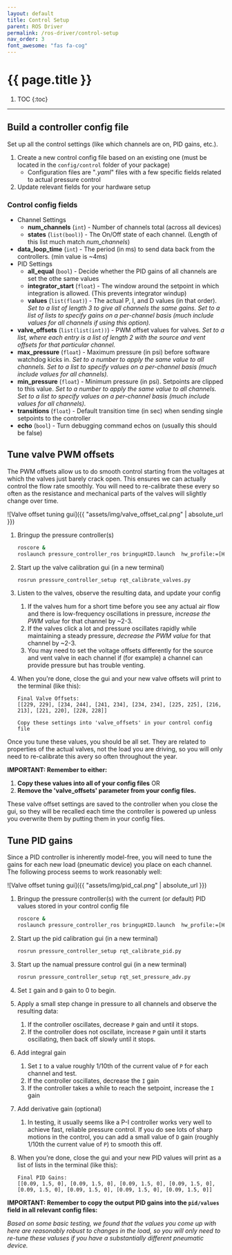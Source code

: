 ```yaml
---
layout: default
title: Control Setup
parent: ROS Driver
permalink: /ros-driver/control-setup
nav_order: 3
font_awesome: "fas fa-cog"
---
```



# <i class="{{ page.font_awesome }}"></i> {{ page.title }}


1. TOC
{:toc}

---


## Build a controller config file
Set up all the control settings (like which channels are on, PID gains, etc.).

1. Create a new control config file based on an existing one (must be located in the `config/control` folder of your package)
    - Configuration files are "*.yaml*" files with a few specific fields related to actual pressure control
2. Update relevant fields for your hardware setup

### Control config fields
- Channel Settings
	- **num_channels** (`int`) - Number of channels total (across all devices)
	- **states** (`list(bool)`) - The On/Off state of each channel. (Length of this list much match _num_channels_)
- **data_loop_time** (`int`) - The period (in ms) to send data back from the controllers. (min value is ~4ms)
- PID Settings
	- **all_equal** (`bool`) - Decide whether the PID gains of all channels are set the othe same values
	- **integrator_start** (`float`) - The window around the setpoint in which integration is allowed. (This prevents integrator windup)
	- **values** (`list(float)`) - The actual P, I, and D values (in that order). _Set to a list of length 3 to give all channels the same gains. Set to a list of lists to specify gains on a per-channel basis (much include values for all channels if using this option)._
- **valve_offsets** (`list(list(int))`) - PWM offset values for valves. _Set to a list, where each entry is a list of length 2 with the source and vent offsets for that particular channel._
- **max_pressure** (`float`) - Maximum pressure (in psi) before software watchdog kicks in. _Set to a number to apply the same value to all channels. Set to a list to specify values on a per-channel basis (much include values for all channels)._
- **min_pressure** (`float`) - Minimum pressure (in psi). Setpoints are clipped to this value. _Set to a number to apply the same value to all channels. Set to a list to specify values on a per-channel basis (much include values for all channels)._
- **transitions** (`float`) - Default transition time (in sec) when sending single setpoints to the controller
- **echo** (`bool`) - Turn debugging command echos on (usually this should be false)


## Tune valve PWM offsets
The PWM offsets allow us to do smooth control starting from the voltages at which the valves just barely crack open. This ensures we can actually control the flow rate smoothly. You will need to re-calibrate these every so often as the resistance and mechanical parts of the valves will slightly change over time.

![Valve offset tuning gui]({{ "assets/img/valve_offset_cal.png" | absolute_url }})

1. Bringup the pressure controller(s)
	
	```bash
	roscore &
	roslaunch pressure_controller_ros bringupHID.launch  hw_profile:=[HARDWARE CONFIG]  profile:=[CONTROL_CONFIG]
	```

2. Start up the valve calibration gui (in a new terminal)
	
	```bash
	rosrun pressure_controller_setup rqt_calibrate_valves.py 
	```
3. Listen to the valves, observe the resulting data, and update your config
	1. If the valves hum for a short time before you see any actual air flow and there is low-frequency oscillations in pressure, *increase the PWM value* for that channel by ~2-3.
	2. If the valves click a lot and pressure oscillates rapidly while maintaining a steady pressure, *decrease the PWM value* for that channel by ~2-3.
	4. You may need to set the voltage offsets differently for the source and vent valve in each channel if (for example) a channel can provide pressure but has trouble venting.
4. When you're done, close the gui and your new valve offsets will print to the terminal (like this):

	```
	Final Valve Offsets:
	[[229, 229], [234, 244], [241, 234], [234, 234], [225, 225], [216, 213], [221, 220], [228, 228]]

	Copy these settings into 'valve_offsets' in your control config file
	```

Once you tune these values, you should be all set. They are related to properties of the actual valves, not the load you are driving, so you will only need to re-calibrate this avery so often throughout the year.

**IMPORTANT: Remember to either:**
1. **Copy these values into all of your config files** OR 
2. **Remove the 'valve_offsets' parameter from your config files.**

These valve offset settings are saved to the controller when you close the gui, so they will be recalled each time the controller is powered up unless you overwrite them by putting them in your config files.


## Tune PID gains
Since a PID controller is inherently model-free, you will need to tune the gains for each new load (pneumatic device) you place on each channel. The following process seems to work reasonably well:


![Valve offset tuning gui]({{ "assets/img/pid_cal.png" | absolute_url }})

1. Bringup the pressure controller(s) with the current (or default) PID values stored in your control config file
	
	```bash
	roscore &
	roslaunch pressure_controller_ros bringupHID.launch  hw_profile:=[HARDWARE CONFIG]  profile:=[CONTROL_CONFIG]
	```

2. Start up the pid calibration gui (in a new terminal)
	
	```bash
	rosrun pressure_controller_setup rqt_calibrate_pid.py 
	```

3. Start up the namual pressure control gui (in a new terminal)
	
	```bash
	rosrun pressure_controller_setup rqt_set_pressure_adv.py
	```
4. Set `I` gain and `D` gain to 0 to begin.
5. Apply a small step change in pressure to all channels and observe the resulting data:
	1. If the controller oscillates, decrease `P` gain and until it stops.
	2. If the controller does not oscillate, increase `P` gain until it starts oscillating, then back off slowly until it stops.
6. Add integral gain
	1. Set `I` to a value roughly 1/10th of the current value of `P` for each channel and test.
	2. If the controller oscillates, decrease the `I` gain
	3. If the controller takes a while to reach the setpoint, increase the `I` gain
7. Add derivative gain (optional)
	1. In testing, it usually seems like a P-I controller works very well to achieve fast, reliable pressure control. If you do see lots of sharp motions in the control, you can add a small value of `D` gain (roughly 1/10th the current value of `P`) to smooth this off.
8. When you're done, close the gui and your new PID values will print as a list of lists in the terminal (like this):

	```
	Final PID Gains:
	[[0.09, 1.5, 0], [0.09, 1.5, 0], [0.09, 1.5, 0], [0.09, 1.5, 0],
	[0.09, 1.5, 0], [0.09, 1.5, 0], [0.09, 1.5, 0], [0.09, 1.5, 0]]
	```

**IMPORTANT: Remember to copy the output PID gains into the `pid/values` field in all relevant config files:**

_Based on some basic testing, we found that the values you come up with here are reasonably robust to changes in the load, so you will only need to re-tune these valuses if you have a substantially different pneumatic device._